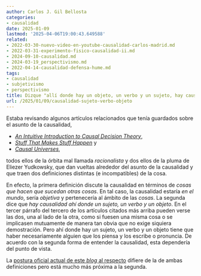 ```yaml
---
author: Carlos J. Gil Bellosta
categories:
- causalidad
date: 2025-01-09
lastmod: '2025-04-06T19:00:43.649588'
related:
- 2022-03-30-nuevo-video-en-youtube-causalidad-carlos-madrid.md
- 2022-03-31-experimento-fisico-causalidad-ii.md
- 2024-09-10-causalidad.md
- 2024-03-19_perspectivismo.md
- 2022-04-14-causalidad-defensa-hume.md
tags:
- causalidad
- subjetivismo
- perspectivismo
title: Dizque "allí donde hay un objeto, un verbo y un sujeto, hay causalidad"
url: /2025/01/09/causalidad-sujeto-verbo-objeto
---
```


Estaba revisando algunos artículos relacionados que tenía guardados sobre el asunto de la causalidad,

- [_An Intuitive Introduction to Causal Decision Theory_](https://www.lesswrong.com/posts/bNayfvnKKsbE7w6Sb/an-intuitive-introduction-to-causal-decision-theory),
- [_Stuff That Makes Stuff Happen_](https://www.lesswrong.com/posts/NhQju3htS9W6p6wE6/stuff-that-makes-stuff-happen) y
- [_Causal Universes_](https://www.lesswrong.com/s/SqFbMbtxGybdS2gRs/p/o5F2p3krzT4JgzqQc),

todos ellos de la órbita mal llamada _racionalista_ y dos ellos de la pluma de Eliezer Yudkowsky, que dan vueltas alrededor del asunto de la causalidad y que traen dos definiciones distintas (e incompatibles) de la cosa.

En efecto, la primera definición discute la causalidad en términos de _cosas que hacen que sucedan otras cosas_. En tal caso, la causalidad estaría _en el mundo_, sería _objetiva_ y pertenecería al ámbito de las _cosas_. La segunda dice que _hay causalidad ahí donde un sujeto, un verbo y un objeto_. En el tercer párrafo del tercero de los artículos citados más arriba pueden verse las dos, una al lado de la otra, como si fuesen una misma cosa o se implicasen mutuamente de manera tan obvia que no exige siquiera demostración. Pero ahí donde hay un sujeto, un verbo y un objeto tiene que haber necesariamente alguien que los piensa y los escribe o pronuncia. De acuerdo con la segunda forma de entender la causalidad, esta dependería del punto de vista.

La [postura oficial actual de este _blog_ al respecto](/2024/09/10/causalidad/) difiere de la de ambas definiciones pero está mucho más próxima a la segunda.